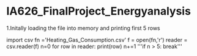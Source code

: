 # IA626_FinalProject_Energyanalysis


1.Initally loading the file into memory and printing first 5 rows

import csv
fn ='Heating_Gas_Consumption.csv'
f = open(fn,'r')
reader = csv.reader(f)
n=0
for row in reader:
    print(row)
    n+=1
    '''if n > 5:
        break'''


